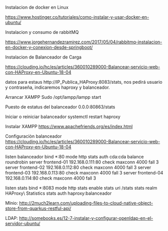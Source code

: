 Instalacion de docker en Linux

https://www.hostinger.co/tutoriales/como-instalar-y-usar-docker-en-ubuntu/


Instalacion y consumo de rabbitMQ

https://www.jorgehernandezramirez.com/2017/05/04/rabbitmq-instalacion-en-docker-y-conexion-desde-springboot/


Instalacion de Balanceador de Carga

https://clouding.io/hc/es/articles/360010289000-Balancear-servicio-web-con-HAProxy-en-Ubuntu-18-04

datos para estaus
 http://IP_Publica_HAProxy:8083/stats, nos pedirá usuario y contraseña, indicaremos haproxy y balanceador.
 
 
 Arrancar XAMPP
 Sudo /opt/lampp/lampp start
 
 Puesto de estatus del balanceador
 0.0.0:80863/stats
 
 Iniciar o reiniciar balanceador
 systemctl restart haproxy
 
 
 Instalar XAMPP
 https://www.apachefriends.org/es/index.html
 
 
 
 Configuraciòn balanceador
 https://clouding.io/hc/es/articles/360010289000-Balancear-servicio-web-con-HAProxy-en-Ubuntu-18-04
 
 
 listen balanceador
	bind *:80
	mode http
	stats auth cda:cda
	balance roundrobin
	server frontend-01 192.168.0.111:80 check maxconn 4000 fall 3
	server frontend-02 192.168.0.112:80 check maxconn 4000 fall 3
	server frontend-03 192.168.0.113:80 check maxconn 4000 fall 3
	server frontend-04 192.168.0.114:80 check maxconn 4000 fall 3

listen stats
	bind *:8083
	mode http
	stats enable
	stats uri /stats
	stats realm HAProxy\ Statistics
	stats auth haproxy:balanceador
 



MInio:
http://2much2learn.com/uploading-files-to-cloud-native-object-store-from-quarkus-restful-api/

LDAP:
http://somebooks.es/12-7-instalar-y-configurar-openldap-en-el-servidor-ubuntu/
